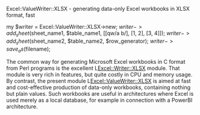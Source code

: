 Excel::ValueWriter::XLSX - generating data-only Excel workbooks in XLSX format, fast

  my $writer = Excel::ValueWriter::XLSX->new;
  $writer->add_sheet($sheet_name1, $table_name1, [[qw/a b/], [1, 2], [3, 4]]);
  $writer->add_sheet($sheet_name2, $table_name2, $row_generator);
  $writer->save_as($filename);


The common way for generating Microsoft Excel workbooks in C<XLSX>
format from Perl programs is the excellent L<Excel::Writer::XLSX>
module. That module is very rich in features, but quite costly in CPU
and memory usage. By contrast, the present module
L<Excel::ValueWriter::XLSX> is aimed at fast and cost-effective
production of data-only workbooks, containing nothing but plain
values. Such workbooks are useful in architectures where Excel is used
merely as a local database, for example in connection with a PowerBI
architecture.
